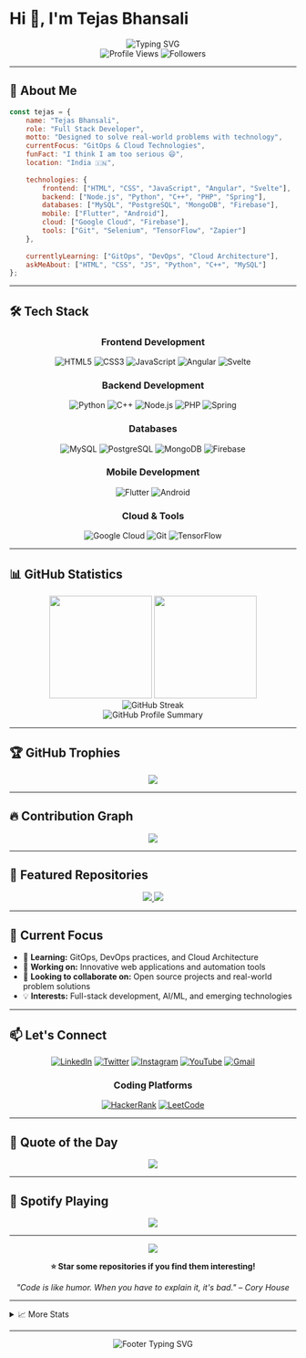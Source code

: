 # Hi 👋, I'm Tejas Bhansali

<div align="center">
  <img src="https://readme-typing-svg.herokuapp.com?font=Fira+Code&size=30&duration=3000&pause=1000&color=58A6FF&center=true&vCenter=true&width=600&lines=Full+Stack+Developer;Problem+Solver;Tech+Enthusiast;Always+Learning+%F0%9F%9A%80" alt="Typing SVG" />
</div>

<div align="center">
  <img src="https://komarev.com/ghpvc/?username=tej07-hub&label=Profile%20views&color=58a6ff&style=for-the-badge" alt="Profile Views" />
  <img src="https://img.shields.io/github/followers/tej07-hub?label=Followers&style=for-the-badge&color=ff69b4" alt="Followers" />
</div>

---

## 🚀 About Me

```javascript
const tejas = {
    name: "Tejas Bhansali",
    role: "Full Stack Developer",
    motto: "Designed to solve real-world problems with technology",
    currentFocus: "GitOps & Cloud Technologies",
    funFact: "I think I am too serious 😄",
    location: "India 🇮🇳",
    
    technologies: {
        frontend: ["HTML", "CSS", "JavaScript", "Angular", "Svelte"],
        backend: ["Node.js", "Python", "C++", "PHP", "Spring"],
        databases: ["MySQL", "PostgreSQL", "MongoDB", "Firebase"],
        mobile: ["Flutter", "Android"],
        cloud: ["Google Cloud", "Firebase"],
        tools: ["Git", "Selenium", "TensorFlow", "Zapier"]
    },
    
    currentlyLearning: ["GitOps", "DevOps", "Cloud Architecture"],
    askMeAbout: ["HTML", "CSS", "JS", "Python", "C++", "MySQL"]
};
```

---

## 🛠️ Tech Stack

<div align="center">

### Frontend Development
![HTML5](https://img.shields.io/badge/HTML5-E34F26?style=for-the-badge&logo=html5&logoColor=white)
![CSS3](https://img.shields.io/badge/CSS3-1572B6?style=for-the-badge&logo=css3&logoColor=white)
![JavaScript](https://img.shields.io/badge/JavaScript-F7DF1E?style=for-the-badge&logo=javascript&logoColor=black)
![Angular](https://img.shields.io/badge/Angular-DD0031?style=for-the-badge&logo=angular&logoColor=white)
![Svelte](https://img.shields.io/badge/Svelte-FF3E00?style=for-the-badge&logo=svelte&logoColor=white)

### Backend Development
![Python](https://img.shields.io/badge/Python-3776AB?style=for-the-badge&logo=python&logoColor=white)
![C++](https://img.shields.io/badge/C%2B%2B-00599C?style=for-the-badge&logo=c%2B%2B&logoColor=white)
![Node.js](https://img.shields.io/badge/Node.js-43853D?style=for-the-badge&logo=node.js&logoColor=white)
![PHP](https://img.shields.io/badge/PHP-777BB4?style=for-the-badge&logo=php&logoColor=white)
![Spring](https://img.shields.io/badge/Spring-6DB33F?style=for-the-badge&logo=spring&logoColor=white)

### Databases
![MySQL](https://img.shields.io/badge/MySQL-005C84?style=for-the-badge&logo=mysql&logoColor=white)
![PostgreSQL](https://img.shields.io/badge/PostgreSQL-316192?style=for-the-badge&logo=postgresql&logoColor=white)
![MongoDB](https://img.shields.io/badge/MongoDB-4EA94B?style=for-the-badge&logo=mongodb&logoColor=white)
![Firebase](https://img.shields.io/badge/Firebase-039BE5?style=for-the-badge&logo=Firebase&logoColor=white)

### Mobile Development
![Flutter](https://img.shields.io/badge/Flutter-02569B?style=for-the-badge&logo=flutter&logoColor=white)
![Android](https://img.shields.io/badge/Android-3DDC84?style=for-the-badge&logo=android&logoColor=white)

### Cloud & Tools
![Google Cloud](https://img.shields.io/badge/GoogleCloud-%234285F4.svg?style=for-the-badge&logo=google-cloud&logoColor=white)
![Git](https://img.shields.io/badge/git-%23F05033.svg?style=for-the-badge&logo=git&logoColor=white)
![TensorFlow](https://img.shields.io/badge/TensorFlow-%23FF6F00.svg?style=for-the-badge&logo=TensorFlow&logoColor=white)

</div>

---

## 📊 GitHub Statistics

<div align="center">
  <img height="180em" src="https://github-readme-stats.vercel.app/api?username=tej07-hub&show_icons=true&theme=tokyonight&include_all_commits=true&count_private=true"/>
  <img height="180em" src="https://github-readme-stats.vercel.app/api/top-langs/?username=tej07-hub&layout=compact&langs_count=8&theme=tokyonight"/>
</div>

<div align="center">
  <img src="https://github-readme-streak-stats.herokuapp.com/?user=tej07-hub&theme=tokyonight" alt="GitHub Streak" />
</div>

<div align="center">
  <img src="https://github-profile-summary-cards.vercel.app/api/cards/profile-details?username=tej07-hub&theme=tokyonight" alt="GitHub Profile Summary" />
</div>

---

## 🏆 GitHub Trophies

<div align="center">
  <img src="https://github-profile-trophy.vercel.app/?username=tej07-hub&theme=tokyonight&no-frame=false&no-bg=true&margin-w=4&row=2&column=4" />
</div>

---

## 🔥 Contribution Graph

<div align="center">
  <img src="https://github-readme-activity-graph.vercel.app/graph?username=tej07-hub&theme=tokyo-night&bg_color=1a1b27&color=58a6ff&line=58a6ff&point=ff69b4&area=true&hide_border=true" />
</div>

---

## 🌟 Featured Repositories

<div align="center">
  <a href="https://github.com/tej07-hub/project1">
    <img src="https://github-readme-stats.vercel.app/api/pin/?username=tej07-hub&repo=project1&theme=tokyonight" />
  </a>
  <a href="https://github.com/tej07-hub/project2">
    <img src="https://github-readme-stats.vercel.app/api/pin/?username=tej07-hub&repo=project2&theme=tokyonight" />
  </a>
</div>

---

## 🎯 Current Focus

- 🌱 **Learning:** GitOps, DevOps practices, and Cloud Architecture
- 🔭 **Working on:** Innovative web applications and automation tools
- 🤝 **Looking to collaborate on:** Open source projects and real-world problem solutions
- 💡 **Interests:** Full-stack development, AI/ML, and emerging technologies

---

## 📫 Let's Connect

<div align="center">

[![LinkedIn](https://img.shields.io/badge/LinkedIn-0077B5?style=for-the-badge&logo=linkedin&logoColor=white)](https://linkedin.com/in/tejas-bhansali)
[![Twitter](https://img.shields.io/badge/Twitter-1DA1F2?style=for-the-badge&logo=twitter&logoColor=white)](https://twitter.com/@bhansalitejas_7)
[![Instagram](https://img.shields.io/badge/Instagram-E4405F?style=for-the-badge&logo=instagram&logoColor=white)](https://instagram.com/tejasbhansali_7)
[![YouTube](https://img.shields.io/badge/YouTube-FF0000?style=for-the-badge&logo=youtube&logoColor=white)](https://www.youtube.com/c/@tejasbhansali)
[![Gmail](https://img.shields.io/badge/Gmail-D14836?style=for-the-badge&logo=gmail&logoColor=white)](mailto:bhansalitejas07@gmail.com)

</div>

<div align="center">

### Coding Platforms
[![HackerRank](https://img.shields.io/badge/-Hackerrank-2EC866?style=for-the-badge&logo=HackerRank&logoColor=white)](https://www.hackerrank.com/@bhansalitejas07)
[![LeetCode](https://img.shields.io/badge/LeetCode-000000?style=for-the-badge&logo=LeetCode&logoColor=#d16c06)](https://www.leetcode.com/tejasbhansali)

</div>

---

## 💭 Quote of the Day

<div align="center">
  <img src="https://quotes-github-readme.vercel.app/api?type=horizontal&theme=tokyonight" />
</div>

---

## 🎵 Spotify Playing

<div align="center">
  <img src="https://spotify-github-profile.vercel.app/api/view?uid=spotify_username&cover_image=true&theme=novatorem&show_offline=false&background_color=1a1b27&interchange=true&bar_color=58a6ff&bar_color_cover=false" />
</div>

---

<div align="center">
  <img src="https://capsule-render.vercel.app/api?type=waving&color=gradient&customColorList=6,11,20&height=100&section=footer&text=Thanks%20for%20visiting!&fontSize=16&fontColor=ffffff&animation=twinkling" />
</div>

<div align="center">
  
  **⭐ Star some repositories if you find them interesting!**
  
  *"Code is like humor. When you have to explain it, it's bad." – Cory House*
  
</div>

---

<details>
<summary>📈 More Stats</summary>

<div align="center">
  
  ![Metrics](https://metrics.lecoq.io/tej07-hub?template=classic&config.timezone=Asia%2FKolkata)
  
</div>

</details>

---

<div align="center">
  <img src="https://readme-typing-svg.herokuapp.com?font=Fira+Code&size=20&duration=3000&pause=1000&color=58A6FF&center=true&vCenter=true&width=600&lines=Happy+Coding!+%F0%9F%9A%80;Keep+Building+Amazing+Things!+%E2%9C%A8;Thanks+for+Stopping+By!+%F0%9F%91%8B" alt="Footer Typing SVG" />
</div>
